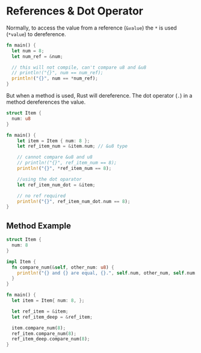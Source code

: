 # References & Dot Operator

Normally, to access the value from a reference (`&value`) the `*` is used (`*value`) to dereference. 

```rust
fn main() {
  let num = 8;
  let num_ref = &num;

  // this will not compile, can't compare u8 and &u8
  // println!("{}", num == num_ref);
  println!("{}", num == *num_ref);
}
```

But when a method is used, Rust will dereference. The dot operator (`.`) in a method dereferences the value.   

```rust
struct Item {
  num: u8
}

fn main() {
    let item = Item { num: 8 };
    let ref_item_num = &item.num; // &u8 type

    // cannot compare &u8 and u8
    // println!("{}", ref_item_num == 8);
    println!("{}", *ref_item_num == 8);

    //using the dot oparator 
    let ref_item_num_dot = &item;

    // no ref required
    println!("{}", ref_item_num_dot.num == 8);
}
```

## Method Example

```rust
struct Item {
  num: 8
}

impl Item {
  fn compare_num(&self, other_num: u8) {
    println!("{} and {} are equal, {}.", self.num, other_num, self.num == other_num);
  }
}

fn main() {
  let item = Item{ num: 8, };

  let ref_item = &item;
  let ref_item_deep = &ref_item;

  item.compare_num(8);
  ref_item.compare_num(8);
  ref_item_deep.compare_num(8);
}
```
